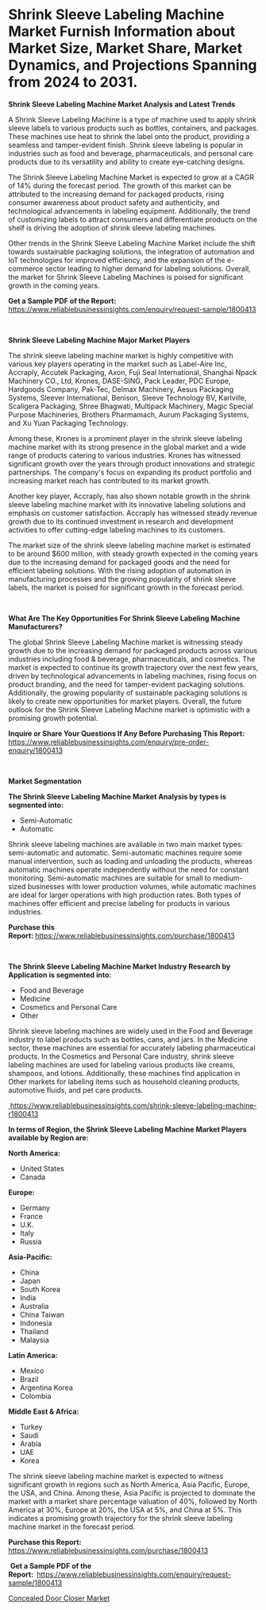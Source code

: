 <p><h1>Shrink Sleeve Labeling Machine Market Furnish Information about Market Size, Market Share, Market Dynamics, and Projections Spanning from 2024 to 2031.</h1></p><p><strong>Shrink Sleeve Labeling Machine Market Analysis and Latest Trends</strong></p>
<p><p>A Shrink Sleeve Labeling Machine is a type of machine used to apply shrink sleeve labels to various products such as bottles, containers, and packages. These machines use heat to shrink the label onto the product, providing a seamless and tamper-evident finish. Shrink sleeve labeling is popular in industries such as food and beverage, pharmaceuticals, and personal care products due to its versatility and ability to create eye-catching designs.</p><p>The Shrink Sleeve Labeling Machine Market is expected to grow at a CAGR of 14% during the forecast period. The growth of this market can be attributed to the increasing demand for packaged products, rising consumer awareness about product safety and authenticity, and technological advancements in labeling equipment. Additionally, the trend of customizing labels to attract consumers and differentiate products on the shelf is driving the adoption of shrink sleeve labeling machines.</p><p>Other trends in the Shrink Sleeve Labeling Machine Market include the shift towards sustainable packaging solutions, the integration of automation and IoT technologies for improved efficiency, and the expansion of the e-commerce sector leading to higher demand for labeling solutions. Overall, the market for Shrink Sleeve Labeling Machines is poised for significant growth in the coming years.</p></p>
<p><strong>Get a Sample PDF of the Report:&nbsp;</strong> <a href="https://www.reliablebusinessinsights.com/enquiry/request-sample/1800413">https://www.reliablebusinessinsights.com/enquiry/request-sample/1800413</a></p>
<p>&nbsp;</p>
<p><strong>Shrink Sleeve Labeling Machine Major Market Players</strong></p>
<p><p>The shrink sleeve labeling machine market is highly competitive with various key players operating in the market such as Label-Aire Inc, Accraply, Accutek Packaging, Axon, Fuji Seal International, Shanghai Npack Machinery CO., Ltd, Krones, DASE-SING, Pack Leader, PDC Europe, Hardgoods Company, Pak-Tec, Delmax Machinery, Aesus Packaging Systems, Sleever International, Benison, Sleeve Technology BV, Karlville, Scaligera Packaging, Shree Bhagwati, Multipack Machinery, Magic Special Purpose Machineries, Brothers Pharmamach, Aurum Packaging Systems, and Xu Yuan Packaging Technology.</p><p>Among these, Krones is a prominent player in the shrink sleeve labeling machine market with its strong presence in the global market and a wide range of products catering to various industries. Krones has witnessed significant growth over the years through product innovations and strategic partnerships. The company's focus on expanding its product portfolio and increasing market reach has contributed to its market growth.</p><p>Another key player, Accraply, has also shown notable growth in the shrink sleeve labeling machine market with its innovative labeling solutions and emphasis on customer satisfaction. Accraply has witnessed steady revenue growth due to its continued investment in research and development activities to offer cutting-edge labeling machines to its customers.</p><p>The market size of the shrink sleeve labeling machine market is estimated to be around $600 million, with steady growth expected in the coming years due to the increasing demand for packaged goods and the need for efficient labeling solutions. With the rising adoption of automation in manufacturing processes and the growing popularity of shrink sleeve labels, the market is poised for significant growth in the forecast period.</p></p>
<p>&nbsp;</p>
<p><strong>What Are The Key Opportunities For Shrink Sleeve Labeling Machine Manufacturers?</strong></p>
<p><p>The global Shrink Sleeve Labeling Machine market is witnessing steady growth due to the increasing demand for packaged products across various industries including food & beverage, pharmaceuticals, and cosmetics. The market is expected to continue its growth trajectory over the next few years, driven by technological advancements in labeling machines, rising focus on product branding, and the need for tamper-evident packaging solutions. Additionally, the growing popularity of sustainable packaging solutions is likely to create new opportunities for market players. Overall, the future outlook for the Shrink Sleeve Labeling Machine market is optimistic with a promising growth potential.</p></p>
<p><strong>Inquire or Share Your Questions If Any Before Purchasing This Report:</strong> <a href="https://www.reliablebusinessinsights.com/enquiry/pre-order-enquiry/1800413">https://www.reliablebusinessinsights.com/enquiry/pre-order-enquiry/1800413</a></p>
<p>&nbsp;</p>
<p><strong>Market Segmentation</strong></p>
<p><strong>The Shrink Sleeve Labeling Machine Market Analysis by types is segmented into:</strong></p>
<p><ul><li>Semi-Automatic</li><li>Automatic</li></ul></p>
<p><p>Shrink sleeve labeling machines are available in two main market types: semi-automatic and automatic. Semi-automatic machines require some manual intervention, such as loading and unloading the products, whereas automatic machines operate independently without the need for constant monitoring. Semi-automatic machines are suitable for small to medium-sized businesses with lower production volumes, while automatic machines are ideal for larger operations with high production rates. Both types of machines offer efficient and precise labeling for products in various industries.</p></p>
<p><strong>Purchase this Report:&nbsp;</strong><a href="https://www.reliablebusinessinsights.com/purchase/1800413">https://www.reliablebusinessinsights.com/purchase/1800413</a></p>
<p>&nbsp;</p>
<p><strong>The Shrink Sleeve Labeling Machine Market Industry Research by Application is segmented into:</strong></p>
<p><ul><li>Food and Beverage</li><li>Medicine</li><li>Cosmetics and Personal Care</li><li>Other</li></ul></p>
<p><p>Shrink sleeve labeling machines are widely used in the Food and Beverage industry to label products such as bottles, cans, and jars. In the Medicine sector, these machines are essential for accurately labeling pharmaceutical products. In the Cosmetics and Personal Care industry, shrink sleeve labeling machines are used for labeling various products like creams, shampoos, and lotions. Additionally, these machines find application in Other markets for labeling items such as household cleaning products, automotive fluids, and pet care products.</p></p>
<p><a href="https://www.reliablebusinessinsights.com/shrink-sleeve-labeling-machine-r1800413">&nbsp;https://www.reliablebusinessinsights.com/shrink-sleeve-labeling-machine-r1800413</a></p>
<p><strong>In terms of Region, the Shrink Sleeve Labeling Machine Market Players available by Region are:</strong></p>
<p>
    <p> <strong> North America: </strong>
        <ul>
            <li>United States</li>
            <li>Canada</li>
        </ul>
        </p> 
    <p> <strong> Europe: </strong>
        <ul>
            <li>Germany</li>
            <li>France</li>
            <li>U.K.</li>
            <li>Italy</li>
            <li>Russia</li>
        </ul>
        </p> 
    <p> <strong> Asia-Pacific: </strong>
        <ul>
            <li>China</li>
            <li>Japan</li>
            <li>South Korea</li>
            <li>India</li>
            <li>Australia</li>
            <li>China Taiwan</li>
            <li>Indonesia</li>
            <li>Thailand</li>
            <li>Malaysia</li>
        </ul>
        </p> 
    <p> <strong> Latin America: </strong>
        <ul>
            <li>Mexico</li>
            <li>Brazil</li>
            <li>Argentina Korea</li>
            <li>Colombia</li>
        </ul>
        </p> 
    <p> <strong> Middle East & Africa: </strong>
        <ul>
            <li>Turkey</li>
            <li>Saudi</li>
            <li>Arabia</li>
            <li>UAE</li>
            <li>Korea</li>
        </ul>
    </p>
    </p>
<p><p>The shrink sleeve labeling machine market is expected to witness significant growth in regions such as North America, Asia Pacific, Europe, the USA, and China. Among these, Asia Pacific is projected to dominate the market with a market share percentage valuation of 40%, followed by North America at 30%, Europe at 20%, the USA at 5%, and China at 5%. This indicates a promising growth trajectory for the shrink sleeve labeling machine market in the forecast period.</p></p>
<p><strong>Purchase this Report: </strong><a href="https://www.reliablebusinessinsights.com/purchase/1800413">https://www.reliablebusinessinsights.com/purchase/1800413</a></p>
<p>&nbsp;<strong>Get a Sample PDF of the Report:&nbsp;&nbsp;</strong><a href="https://www.reliablebusinessinsights.com/enquiry/request-sample/1800413">https://www.reliablebusinessinsights.com/enquiry/request-sample/1800413</a></p>
<p><strong></strong></p>
<p><p><a href="https://github.com/globismark/Market-Research-Report-List-4/blob/main/concealed-door-closer-market.md">Concealed Door Closer Market</a></p></p>